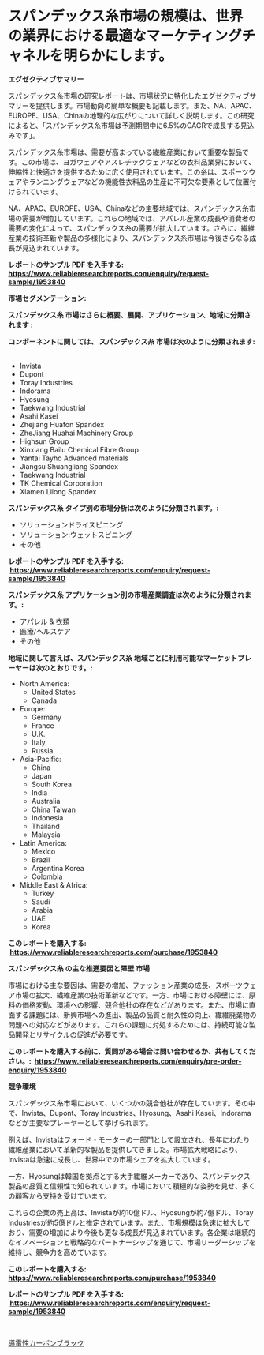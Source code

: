 <p><h1>スパンデックス糸市場の規模は、世界の業界における最適なマーケティングチャネルを明らかにします。</h1></p><p><strong>エグゼクティブサマリー</strong></p>
<p><p>スパンデックス糸市場の研究レポートは、市場状況に特化したエグゼクティブサマリーを提供します。市場動向の簡単な概要も記載します。また、NA、APAC、EUROPE、USA、Chinaの地理的な広がりについて詳しく説明します。この研究によると、「スパンデックス糸市場は予測期間中に6.5%のCAGRで成長する見込みです」。</p><p>スパンデックス糸市場は、需要が高まっている繊維産業において重要な製品です。この市場は、ヨガウェアやアスレチックウェアなどの衣料品業界において、伸縮性と快適さを提供するために広く使用されています。この糸は、スポーツウェアやランニングウェアなどの機能性衣料品の生産に不可欠な要素として位置付けられています。</p><p>NA、APAC、EUROPE、USA、Chinaなどの主要地域では、スパンデックス糸市場の需要が増加しています。これらの地域では、アパレル産業の成長や消費者の需要の変化によって、スパンデックス糸の需要が拡大しています。さらに、繊維産業の技術革新や製品の多様化により、スパンデックス糸市場は今後さらなる成長が見込まれています。</p></p>
<p><strong>レポートのサンプル PDF を入手する: <a href="https://www.reliableresearchreports.com/enquiry/request-sample/1953840">https://www.reliableresearchreports.com/enquiry/request-sample/1953840</a></strong></p>
<p><strong>市場セグメンテーション:</strong></p>
<p><strong> スパンデックス糸 市場はさらに概要、展開、アプリケーション、地域に分類されます :</strong></p>
<p><strong>コンポーネントに関しては、 スパンデックス糸 市場は次のように分類されます: &nbsp;</strong></p>
<p><ul><li>Invista</li><li>Dupont</li><li>Toray Industries</li><li>Indorama</li><li>Hyosung</li><li>Taekwang Industrial</li><li>Asahi Kasei</li><li>Zhejiang Huafon Spandex</li><li>ZheJiang Huahai Machinery Group</li><li>Highsun Group</li><li>Xinxiang Bailu Chemical Fibre Group</li><li>Yantai Tayho Advanced materials</li><li>Jiangsu Shuangliang Spandex</li><li>Taekwang Industrial</li><li>TK Chemical Corporation</li><li>Xiamen Lilong Spandex</li></ul></p>
<p><strong> スパンデックス糸 タイプ別の市場分析は次のように分類されます。:</strong></p>
<p><ul><li>ソリューションドライスピニング</li><li>ソリューション:ウェットスピニング</li><li>その他</li></ul></p>
<p><strong>レポートのサンプル PDF を入手する: &nbsp;<a href="https://www.reliableresearchreports.com/enquiry/request-sample/1953840">https://www.reliableresearchreports.com/enquiry/request-sample/1953840</a></strong></p>
<p><strong> スパンデックス糸 アプリケーション別の市場産業調査は次のように分類されます。:</strong></p>
<p><ul><li>アパレル & 衣類</li><li>医療/ヘルスケア</li><li>その他</li></ul></p>
<p><strong>地域に関して言えば、スパンデックス糸 地域ごとに利用可能なマーケットプレーヤーは次のとおりです。:</strong></p>
<p><ul>
    <li>
        North America:
        <ul>
            <li>United States</li>
            <li>Canada</li>
        </ul>
    </li>
    <li>
        Europe:
        <ul>
            <li>Germany</li>
            <li>France</li>
            <li>U.K.</li>
            <li>Italy</li>
            <li>Russia</li>
        </ul>
    </li>
    <li>
        Asia-Pacific:
        <ul>
            <li>China</li>
            <li>Japan</li>
            <li>South Korea</li>
            <li>India</li>
            <li>Australia</li>
            <li>China Taiwan</li>
            <li>Indonesia</li>
            <li>Thailand</li>
            <li>Malaysia</li>
        </ul>
    </li>
    <li>
        Latin America:
        <ul>
            <li>Mexico</li>
            <li>Brazil</li>
            <li>Argentina Korea</li>
            <li>Colombia</li>
        </ul>
    </li>
    <li>
        Middle East & Africa:
        <ul>
            <li>Turkey</li>
            <li>Saudi</li>
            <li>Arabia</li>
            <li>UAE</li>
            <li>Korea</li>
        </ul>
    </li>
    </ul></p>
<p><strong>このレポートを購入する: &nbsp;<a href="https://www.reliableresearchreports.com/purchase/1953840">https://www.reliableresearchreports.com/purchase/1953840</a></strong></p>
<p><strong>スパンデックス糸 の主な推進要因と障壁 市場</strong></p>
<p><p>市場における主な要因は、需要の増加、ファッション産業の成長、スポーツウェア市場の拡大、繊維産業の技術革新などです。一方、市場における障壁には、原料の価格変動、環境への影響、競合他社の存在などがあります。また、市場に直面する課題には、新興市場への進出、製品の品質と耐久性の向上、繊維廃棄物の問題への対応などがあります。これらの課題に対処するためには、持続可能な製品開発とリサイクルの促進が必要です。</p></p>
<p><strong>このレポートを購入する前に、質問がある場合は問い合わせるか、共有してください。:&nbsp; <a href="https://www.reliableresearchreports.com/enquiry/pre-order-enquiry/1953840">https://www.reliableresearchreports.com/enquiry/pre-order-enquiry/1953840</a></strong></p>
<p><strong>競争環境</strong></p>
<p><p>スパンデックス糸市場において、いくつかの競合他社が存在しています。その中で、Invista、Dupont、Toray Industries、Hyosung、Asahi Kasei、Indoramaなどが主要なプレーヤーとして挙げられます。</p><p>例えば、Invistaはフォード・モーターの一部門として設立され、長年にわたり繊維産業において革新的な製品を提供してきました。市場拡大戦略により、Invistaは急速に成長し、世界中での市場シェアを拡大しています。</p><p>一方、Hyosungは韓国を拠点とする大手繊維メーカーであり、スパンデックス製品の品質と信頼性で知られています。市場において積極的な姿勢を見せ、多くの顧客から支持を受けています。</p><p>これらの企業の売上高は、Invistaが約10億ドル、Hyosungが約7億ドル、Toray Industriesが約5億ドルと推定されています。また、市場規模は急速に拡大しており、需要の増加により今後も更なる成長が見込まれています。各企業は継続的なイノベーションと戦略的なパートナーシップを通じて、市場リーダーシップを維持し、競争力を高めています。</p></p>
<p><strong>このレポートを購入する: &nbsp; <a href="https://www.reliableresearchreports.com/purchase/1953840">https://www.reliableresearchreports.com/purchase/1953840</a></strong></p>
<p><strong>レポートのサンプル PDF を入手する: &nbsp;<a href="https://www.reliableresearchreports.com/enquiry/request-sample/1953840">https://www.reliableresearchreports.com/enquiry/request-sample/1953840</a></strong><strong></strong></p>
<p>&nbsp;</p>
<p><p><a href="https://medium.com/@alenaieme/%E5%B0%8E%E9%9B%BB%E6%80%A7%E3%82%AB%E3%83%BC%E3%83%9C%E3%83%B3%E3%83%96%E3%83%A9%E3%83%83%E3%82%AF%E5%B8%82%E5%A0%B4%E3%81%AE%E3%82%A4%E3%83%B3%E3%82%B5%E3%82%A4%E3%83%88-%E5%B8%82%E5%A0%B4%E5%8B%95%E5%90%91-%E6%88%90%E9%95%B7-2024%E5%B9%B4%E3%81%8B%E3%82%892031%E5%B9%B4%E3%81%BE%E3%81%A7%E3%81%AE%E4%BA%88%E6%B8%AC-43c704373982">導電性カーボンブラック</a></p></p>